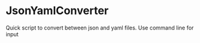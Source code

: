 # JsonYamlConverter

Quick script to convert between json and yaml files.
Use command line for input

